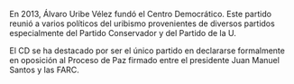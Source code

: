 ﻿<span id="CD1" class="">En 2013, Álvaro Uribe Vélez fundó el Centro Democrático.</span> Este partido reunió a varios políticos del uribismo provenientes de diversos partidos especialmente del Partido Conservador y del Partido de la U.

El CD se ha destacado por ser el único partido en declararse formalmente en oposición al Proceso de Paz firmado entre el presidente Juan Manuel Santos y las FARC.